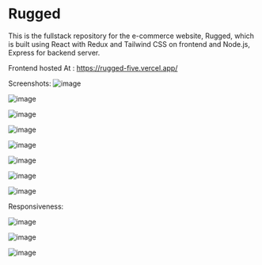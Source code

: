 # Rugged
This is the fullstack repository for the e-commerce website, Rugged, which is built using React with Redux and Tailwind CSS on frontend and Node.js, Express for backend server.

Frontend hosted At : https://rugged-five.vercel.app/

Screenshots:
![image](https://github.com/fighter-aj07/Rugged/assets/93673079/ba867e1f-9d21-42b8-8f9b-f5d368643f0d)

![image](https://github.com/fighter-aj07/Rugged/assets/93673079/0dff6546-5c2a-4d41-8c35-265c1bba5854)

![image](https://github.com/fighter-aj07/Rugged/assets/93673079/a766cc2e-c74b-40f4-9246-a13c402c03f9)

![image](https://github.com/fighter-aj07/Rugged/assets/93673079/56a0f52a-9aaf-4094-9c18-67179ef5ec32)

![image](https://github.com/fighter-aj07/Rugged/assets/93673079/32737e2b-25b5-4091-900a-1b8901665833)

![image](https://github.com/fighter-aj07/Rugged/assets/93673079/97b2089d-c700-42d4-929a-d1d4d7f9ed88)

![image](https://github.com/fighter-aj07/Rugged/assets/93673079/686c63aa-c782-4a48-838e-6bde0defbe8e)

![image](https://github.com/fighter-aj07/Rugged/assets/93673079/66498539-1d5f-4664-84fe-45c9ab5c723e)

Responsiveness:

![image](https://github.com/fighter-aj07/Rugged/assets/93673079/013e5112-98c2-4157-8ef3-64000f83cbf3)

![image](https://github.com/fighter-aj07/Rugged/assets/93673079/393d04ce-ea18-414a-9c38-3d8a2839e66d)

![image](https://github.com/fighter-aj07/Rugged/assets/93673079/4488f88e-550a-4724-b20a-ff2a7cfd6f49)












